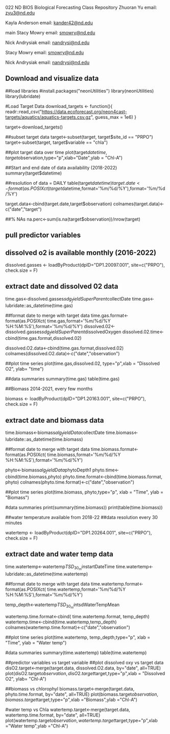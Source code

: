 022 ND BIOS Biological Forecasting Class Repository Zhuoran Yu email: zyu3@nd.edu

Kayla Anderson email: kander42@nd.edu

 main
Stacy Mowry email: smowry@nd.edu

Nick Andrysiak email: nandrysi@nd.edu

Stacy Mowry
email: smowry@nd.edu

Nick Andrysiak
email: nandrysi@nd.edu

## Download and visualize data

##load libraries
#install.packages("neonUtilities")
library(neonUtilities)
library(lubridate)


#Load Target Data
download_targets <- function(){
  readr::read_csv("https://data.ecoforecast.org/neon4cast-targets/aquatics/aquatics-targets.csv.gz", guess_max = 1e6)
}

target<-download_targets()

##subset target data
target<-subset(target, target$site_id == "PRPO")
target<-subset(target, target$variable == "chla")

##plot target data over time
plot(target$datetime,target$observation,type="p",xlab="Date",ylab = "Chl-A")

##Start and end date of data availability (2018-2022)
summary(target$datetime)

##resolution of data = DAILY
table(target$datetime)
target.date<-format(as.POSIXct( target$datetime,format='%m/%d/%Y'),format='%m/%d/%Y')

target.data<-cbind(target.date,target$observation)
colnames(target.data)<-c("date","target")



##% NAs
na.perc<-sum(is.na(target$observation))/nrow(target)

## pull predictor variables 
## dissolved o2 is available monthly (2016-2022)

  dissolved.gasses <- loadByProduct(dpID="DP1.20097.001", 
                                    site=c("PRPO"),
                                    check.size = F)
  
  ## extract date and dissolved 02 data
  time.gas<-dissolved.gasses$sdg_fieldSuperParent$collectDate
  time.gas<-lubridate::as_datetime(time.gas)
  
  ##format date to merge with target data
  time.gas.format<-format(as.POSIXct( time.gas,format='%m/%d/%Y %H:%M:%S'),format='%m/%d/%Y')
  dissolved.02<-dissolved.gasses$sdg_fieldSuperParent$dissolvedOxygen
  dissolved.02.time<-cbind(time.gas.format,dissolved.02)
  
  dissolved.O2.data<-cbind(time.gas.format,dissolved.02)
  colnames(dissolved.O2.data)<-c("date","observation")
  
  
  ##plot time series
  plot(time.gas,dissolved.02, type="p",xlab = "Dissolved O2", ylab= "time")
  
##data summaries 
summary(time.gas)
table(time.gas)

  



##Biomass 2014-2021, every few months

  biomass <- loadByProduct(dpID="DP1.20163.001", 
                           site=c("PRPO"),
                           check.size = F)
  
  ## extract date and biomass data
  time.biomass<-biomass$alg_fieldData$collectDate
  time.biomass<-lubridate::as_datetime(time.biomass)
  
  ##format date to merge with target data
  time.biomass.format<-format(as.POSIXct( time.biomass,format='%m/%d/%Y %H:%M:%S'),format='%m/%d/%Y')
 

  
  phyto<-biomass$alg_fieldData$phytoDepth1
  phyto.time<-cbind(time.biomass,phyto)
  phyto.time.format<-cbind(time.biomass.format,  phyto)
  colnames(phyto.time.format)<-c("date","observation")
  
  ##plot time series
  plot(time.biomass, phyto,type="p", xlab = "Time", ylab = "Biomass")
  
  #data summaries 
  print(summary(time.biomass))
  print(table(time.biomass))
  
  


##water temperature available from 2018-22
##data resolution every 30 minutes


  watertemp <- loadByProduct(dpID="DP1.20264.001", 
                             site=c("PRPO"),
                             check.size = F)
  
  ## extract date and water temp data 
  time.watertemp<-watertemp$TSD_30_min$startDateTime
  time.watertemp<-lubridate::as_datetime(time.watertemp)
  
  ##format date to merge with target data
  time.watertemp.format<-format(as.POSIXct( time.watertemp,format='%m/%d/%Y %H:%M:%S'),format='%m/%d/%Y')
  
temp_depth<-watertemp$TSD_30_min$tsdWaterTempMean
  
watertemp.time.format<-cbind(  time.watertemp.format, temp_depth)
watertemp.time<-cbind(time.watertemp,temp_depth)
colnames(watertemp.time.format)<-c("date","observation")
  
  ##plot time series
  plot(time.watertemp, temp_depth,type="p", xlab = "Time", ylab = "Water temp")
  
  #data summaries 
summary(time.watertemp)
table(time.watertemp)


##predictor variables vs target variable
##plot dissolved oxy vs target data
disO2.target<-merge(target.data, dissolved.O2.data, by="date", all=TRUE)
plot(disO2.target$observation,disO2.target$target,type="p",xlab = "Dissolved O2", ylab= "Chl-A")

##biomass vs chlorophyl
biomass.target<-merge(target.data, phyto.time.format, by="date", all=TRUE)
plot(biomass.target$observation,biomass.target$target,type="p",xlab ="Biomass",ylab ="Chl-A")

#water temp vs Chla
watertemp.target<-merge(target.data, watertemp.time.format, by="date", all=TRUE)
plot(watertemp.target$observation,watertemp.target$target,type="p",xlab ="Water temp",ylab ="Chl-A")

